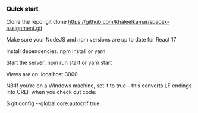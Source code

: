 ### 𝐐𝐮𝐢𝐜𝐤 𝐬𝐭𝐚𝐫𝐭

Clone the repo: git clone https://github.com/khaleelkamar/spacex-assignment.git

Make sure your NodeJS and npm versions are up to date for React 17

Install dependencies: npm install or yarn

Start the server: npm run start or yarn start

Views are on: localhost:3000


NB:If you’re on a Windows machine, set it to true – this converts LF endings into CRLF when you check out code:

$ git config --global core.autocrlf true

